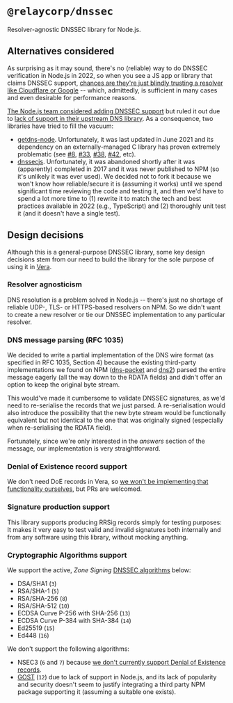 # `@relaycorp/dnssec`

Resolver-agnostic DNSSEC library for Node.js.

## Alternatives considered

As surprising as it may sound, there's no (reliable) way to do DNSSEC verification in Node.js in 2022, so when you see a JS app or library that claims DNSSEC support, [chances are they're just blindly trusting a resolver like Cloudflare or Google](https://stackoverflow.com/a/38339760/129437) -- which, admittedly, is sufficient in many cases and even desirable for performance reasons.

[The Node.js team considered adding DNSSEC support](https://github.com/nodejs/node/issues/14475) but ruled it out due to [lack of support in their upstream DNS library](https://github.com/c-ares/c-ares/pull/20). As a consequence, two libraries have tried to fill the vacuum:

- [getdns-node](https://github.com/getdnsapi/getdns-node). Unfortunately, it was last updated in June 2021 and its dependency on an externally-managed C library has proven extremely problematic (see [#8](https://github.com/getdnsapi/getdns-node/issues/8), [#33](https://github.com/getdnsapi/getdns-node/issues/33), [#38](https://github.com/getdnsapi/getdns-node/issues/38), [#42](https://github.com/getdnsapi/getdns-node/issues/42), etc).
- [dnssecjs](https://github.com/netkicorp/dnssecjs). Unfortunately, it was abandoned shortly after it was (apparently) completed in 2017 and it was never published to NPM (so it's unlikely it was ever used). We decided not to fork it because we won't know how reliable/secure it is (assuming it works) until we spend significant time reviewing the code and testing it, and then we'd have to spend a lot more time to (1) rewrite it to match the tech and best practices available in 2022 (e.g., TypeScript) and (2) thoroughly unit test it (and it doesn't have a single test).

## Design decisions

Although this is a general-purpose DNSSEC library, some key design decisions stem from our need to build the library for the sole purpose of using it in [Vera](https://vera.domains).

### Resolver agnosticism

DNS resolution is a problem solved in Node.js -- there's just no shortage of reliable UDP-, TLS- or HTTPS-based resolvers on NPM. So we didn't want to create a new resolver or tie our DNSSEC implementation to any particular resolver.

### DNS message parsing (RFC 1035)

We decided to write a partial implementation of the DNS wire format (as specified in RFC 1035, Section 4) because the existing third-party implementations we found on NPM ([dns-packet](https://www.npmjs.com/package/dns-packet) and [dns2](https://www.npmjs.com/package/dns2)) parsed the entire message eagerly (all the way down to the RDATA fields) and didn't offer an option to keep the original byte stream.

This would've made it cumbersome to validate DNSSEC signatures, as we'd need to re-serialise the records that we just parsed. A re-serialisation would also introduce the possibility that the new byte stream would be functionally equivalent but not identical to the one that was originally signed (especially when re-serialising the RDATA field).

Fortunately, since we're only interested in the _answers_ section of the message, our implementation is very straightforward.

### Denial of Existence record support

We don't need DoE records in Vera, so [we won't be implementing that functionality ourselves](https://github.com/relaycorp/dnssec-js/issues/17), but PRs are welcomed.

### Signature production support

This library supports producing RRSig records simply for testing purposes: It makes it very easy to test valid and invalid signatures both internally and from any software using this library, without mocking anything.

### Cryptographic Algorithms support

We support the active, _Zone Signing_ [DNSSEC algorithms](https://www.iana.org/assignments/dns-sec-alg-numbers/dns-sec-alg-numbers.xhtml#dns-sec-alg-numbers-1) below:

- DSA/SHA1 (`3`)
- RSA/SHA-1 (`5`)
- RSA/SHA-256 (`8`)
- RSA/SHA-512 (`10`)
- ECDSA Curve P-256 with SHA-256 (`13`)
- ECDSA Curve P-384 with SHA-384 (`14`)
- Ed25519 (`15`)
- Ed448 (`16`)

We don't support the following algorithms:

- NSEC3 (`6` and `7`) because [we don't currently support Denial of Existence records](https://github.com/relaycorp/dnssec-js/issues/17).
- [GOST](https://en.wikipedia.org/wiki/GOST) (`12`) due to lack of support in Node.js, and its lack of popularity and security doesn't seem to justify integrating a third party NPM package supporting it (assuming a suitable one exists).
